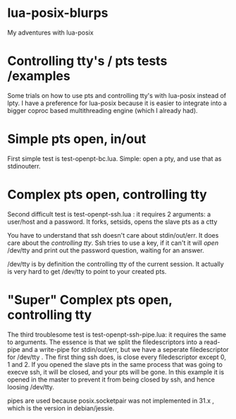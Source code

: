 # lua-posix-blurps
My adventures with lua-posix

# Controlling tty's / pts tests /examples
Some trials on how to use pts and controlling tty's with lua-posix instead of
lpty.  I have a preference for lua-posix because it is easier to integrate into
a bigger coproc based multithreading engine (which I already had).

# Simple pts open, in/out
First simple test is test-openpt-bc.lua. Simple: open a pty, and use that as
stdinouterr.

# Complex pts open, controlling tty
Second difficult test is test-openpt-ssh.lua : it requires 2 arguments: a
user/host and a password.  It forks, setsids, opens the slave pts as a ctty

You have to understand that ssh doesn't care about stdin/out/err. It does care
about the *controlling tty*. Ssh tries to use a key, if it can't it will *open*
/dev/tty and print out the password question, waiting for an answer.

/dev/tty is by definition the controlling tty of the current session.
It actually is very hard to get /dev/tty to point to your created pts.

# "Super" Complex pts open, controlling tty
The third troublesome test is test-openpt-ssh-pipe.lua: it requires the same to
arguments. The essence is that we split the filedescriptors into a read-pipe
and a write-pipe for stdin/out/err, but we have a seperate filedescriptor for
/dev/tty .
The first thing ssh does, is close every filedescriptor except 0, 1 and 2.
If you opened the slave pts in the same process that was going to execve ssh,
it will be closed, and your pts will be gone.
In this example it is opened in the master to prevent it from being closed by
ssh, and hence loosing /dev/tty.

pipes are used because posix.socketpair was not implemented in 31.x , which is
the version in debian/jessie.
